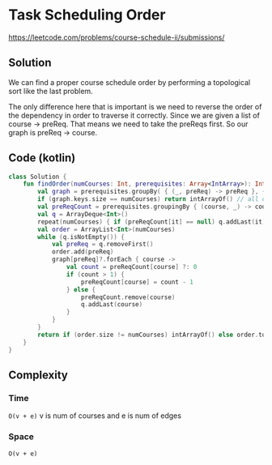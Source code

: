 # Task Scheduling Order
https://leetcode.com/problems/course-schedule-ii/submissions/
## Solution
We can find a proper course schedule order by performing a topological sort like the last problem.

The only difference here that is important is we need to reverse the order of the dependency in order to traverse it correctly. Since we are given a list of course -> preReq. That means we need to take the preReqs first. So our graph is preReq -> course.
## Code (kotlin)
```kotlin
class Solution {
    fun findOrder(numCourses: Int, prerequisites: Array<IntArray>): IntArray {
        val graph = prerequisites.groupBy( { (_, preReq) -> preReq }, { (course, _) -> course } ) // preReq to courses it unlocks
        if (graph.keys.size == numCourses) return intArrayOf() // all courses are preReqs
        val preReqCount = prerequisites.groupingBy { (course, _) -> course }.eachCount().toMutableMap() // count of each courses preReqs
        val q = ArrayDeque<Int>()
        repeat(numCourses) { if (preReqCount[it] == null) q.addLast(it) } // add courses with no preReqs
        val order = ArrayList<Int>(numCourses)
        while (q.isNotEmpty()) {
            val preReq = q.removeFirst()
            order.add(preReq)
            graph[preReq]?.forEach { course ->
                val count = preReqCount[course] ?: 0
                if (count > 1) {
                    preReqCount[course] = count - 1
                } else {
                    preReqCount.remove(course)
                    q.addLast(course)
                }
            }
        }
        return if (order.size != numCourses) intArrayOf() else order.toIntArray()
    }
}
```
## Complexity
### Time
`O(v + e)` v is num of courses and e is num of edges
### Space
`O(v + e)`
